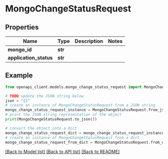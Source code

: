 # MongoChangeStatusRequest


## Properties

Name | Type | Description | Notes
------------ | ------------- | ------------- | -------------
**mongo_id** | **str** |  | 
**application_status** | **str** |  | 

## Example

```python
from openapi_client.models.mongo_change_status_request import MongoChangeStatusRequest

# TODO update the JSON string below
json = "{}"
# create an instance of MongoChangeStatusRequest from a JSON string
mongo_change_status_request_instance = MongoChangeStatusRequest.from_json(json)
# print the JSON string representation of the object
print(MongoChangeStatusRequest.to_json())

# convert the object into a dict
mongo_change_status_request_dict = mongo_change_status_request_instance.to_dict()
# create an instance of MongoChangeStatusRequest from a dict
mongo_change_status_request_from_dict = MongoChangeStatusRequest.from_dict(mongo_change_status_request_dict)
```
[[Back to Model list]](../README.md#documentation-for-models) [[Back to API list]](../README.md#documentation-for-api-endpoints) [[Back to README]](../README.md)


